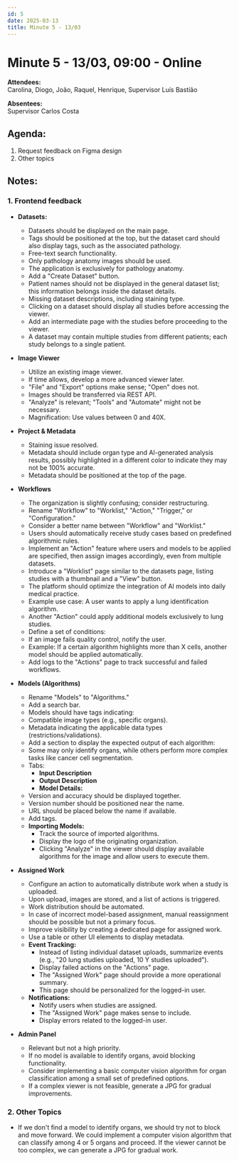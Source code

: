 ```yaml
---
id: 5
date: 2025-03-13
title: Minute 5 - 13/03
---
```


# Minute 5 - 13/03, 09:00 - Online

**Attendees:**  
Carolina, Diogo, João, Raquel, Henrique, Supervisor Luís Bastião

**Absentees:**  
Supervisor Carlos Costa

## Agenda:
1. Request feedback on Figma design
2. Other topics

## Notes:
### 1. **Frontend feedback**
   - **Datasets:**
     - Datasets should be displayed on the main page.
     - Tags should be positioned at the top, but the dataset card should also display tags, such as the associated pathology.
     - Free-text search functionality.
     - Only pathology anatomy images should be used.
     - The application is exclusively for pathology anatomy.
     - Add a "Create Dataset" button.
     - Patient names should not be displayed in the general dataset list; this information belongs inside the dataset details.
     - Missing dataset descriptions, including staining type.
     - Clicking on a dataset should display all studies before accessing the viewer.
     - Add an intermediate page with the studies before proceeding to the viewer.
     - A dataset may contain multiple studies from different patients; each study belongs to a single patient.

   - **Image Viewer**
      - Utilize an existing image viewer.
      - If time allows, develop a more advanced viewer later.
      - "File" and "Export" options make sense; "Open" does not.
      - Images should be transferred via REST API.
      - "Analyze" is relevant; "Tools" and "Automate" might not be necessary.
      - Magnification: Use values between 0 and 40X.

   - **Project & Metadata**
      - Staining issue resolved.
      - Metadata should include organ type and AI-generated analysis results, possibly highlighted in a different color to indicate they may not be 100% accurate.
      - Metadata should be positioned at the top of the page.

   - **Workflows**
      - The organization is slightly confusing; consider restructuring.
      - Rename "Workflow" to "Worklist," "Action," "Trigger," or "Configuration."
      - Consider a better name between "Workflow" and "Worklist."
      - Users should automatically receive study cases based on predefined algorithmic rules.
      - Implement an "Action" feature where users and models to be applied are specified, then assign images accordingly, even from multiple datasets.
      - Introduce a "Worklist" page similar to the datasets page, listing studies with a thumbnail and a "View" button.
      - The platform should optimize the integration of AI models into daily medical practice.
      - Example use case: A user wants to apply a lung identification algorithm.
      - Another "Action" could apply additional models exclusively to lung studies.
      - Define a set of conditions:
      - If an image fails quality control, notify the user.
      - Example: If a certain algorithm highlights more than X cells, another model should be applied automatically.
      - Add logs to the "Actions" page to track successful and failed workflows. 

   - **Models (Algorithms)**
      - Rename "Models" to "Algorithms."
      - Add a search bar.
      - Models should have tags indicating:
      - Compatible image types (e.g., specific organs).
      - Metadata indicating the applicable data types (restrictions/validations).
      - Add a section to display the expected output of each algorithm:
      - Some may only identify organs, while others perform more complex tasks like cancer cell segmentation.
      - Tabs:
         - **Input Description**
         - **Output Description**
         - **Model Details:**
      - Version and accuracy should be displayed together.
      - Version number should be positioned near the name.
      - URL should be placed below the name if available.
      - Add tags.
      - **Importing Models:**
         - Track the source of imported algorithms.
         - Display the logo of the originating organization.
         - Clicking "Analyze" in the viewer should display available algorithms for the image and allow users to execute them.

   - **Assigned Work**
      - Configure an action to automatically distribute work when a study is uploaded.
      - Upon upload, images are stored, and a list of actions is triggered.
      - Work distribution should be automated.
      - In case of incorrect model-based assignment, manual reassignment should be possible but not a primary focus.
      - Improve visibility by creating a dedicated page for assigned work.
      - Use a table or other UI elements to display metadata.
      - **Event Tracking:**
         - Instead of listing individual dataset uploads, summarize events (e.g., "20 lung studies uploaded, 10 Y studies uploaded").
         - Display failed actions on the "Actions" page.
         - The "Assigned Work" page should provide a more operational summary.
         - This page should be personalized for the logged-in user.
      - **Notifications:**
         - Notify users when studies are assigned.
         - The "Assigned Work" page makes sense to include.
         - Display errors related to the logged-in user.

   - **Admin Panel**
      - Relevant but not a high priority.
      - If no model is available to identify organs, avoid blocking functionality.
      - Consider implementing a basic computer vision algorithm for organ classification among a small set of predefined options.
      - If a complex viewer is not feasible, generate a JPG for gradual improvements.

### 2. **Other Topics**
- If we don't find a model to identify organs, we should try not to block and move forward. We could implement a computer vision algorithm that can classify among 4 or 5 organs and proceed. If the viewer cannot be too complex, we can generate a JPG for gradual work.
